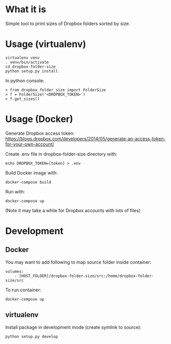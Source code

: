 # What it is

Simple tool to print sizes of Dropbox folders sorted by size.

# Usage (virtualenv)

	virtualenv venv
	. venv/bin/activate
	cd dropbox-folder-size
	python setup.py install

In python console:

	> from dropbox_folder_size import FolderSize
	> f = FolderSize('<DROPBOX_TOKEN>')
	> f.get_sizes()

# Usage (Docker)

Generate Dropbox access token: https://blogs.dropbox.com/developers/2014/05/generate-an-access-token-for-your-own-account/

Create .env file in dropbox-folder-size directory with:

	echo DROPBOX_TOKEN=[token] > .env

Build Docker image with:

	docker-compose build

Run with:

	docker-compose up

(Note it may take a while for Dropbox accounts with lots of files)

# Development

## Docker

You may want to add following to map source folder inside container:

    volumes:
        - [HOST_FOLDER]/dropbox-folder-size/src:/home/dropbox-folder-size/src

To run container:

	docker-compose up

## virtualenv

Install package in development mode (create symlink to source):

	python setup.py develop

